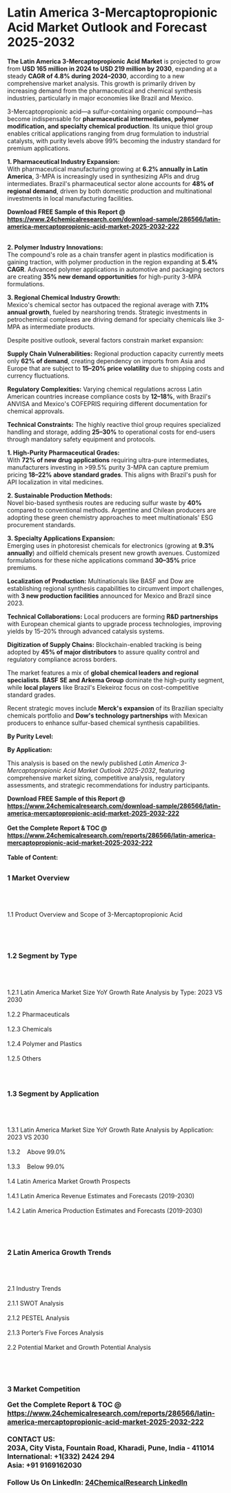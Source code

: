 <h1>Latin America 3-Mercaptopropionic Acid Market Outlook and Forecast 2025-2032</h1><p><strong>The Latin America 3-Mercaptopropionic Acid Market</strong> is projected to grow from <strong>USD 165 million in 2024 to USD 219 million by 2030</strong>, expanding at a steady <strong>CAGR of 4.8% during 2024–2030</strong>, according to a new comprehensive market analysis. This growth is primarily driven by increasing demand from the pharmaceutical and chemical synthesis industries, particularly in major economies like Brazil and Mexico.</p><p>3-Mercaptopropionic acid—a sulfur-containing organic compound—has become indispensable for <strong>pharmaceutical intermediates, polymer modification, and specialty chemical production</strong>. Its unique thiol group enables critical applications ranging from drug formulation to industrial catalysts, with purity levels above 99% becoming the industry standard for premium applications.</p><p><strong>1. Pharmaceutical Industry Expansion:</strong><br>
With pharmaceutical manufacturing growing at <strong>6.2% annually in Latin America</strong>, 3-MPA is increasingly used in synthesizing APIs and drug intermediates. Brazil's pharmaceutical sector alone accounts for <strong>48% of regional demand</strong>, driven by both domestic production and multinational investments in local manufacturing facilities.</p><div><b>Download FREE Sample of this Report @ 
            <a href="https://www.24chemicalresearch.com/download-sample/286566/latin-america-mercaptopropionic-acid-market-2025-2032-222">
            https://www.24chemicalresearch.com/download-sample/286566/latin-america-mercaptopropionic-acid-market-2025-2032-222</a></b></div><br><p><strong>2. Polymer Industry Innovations:</strong><br>
The compound's role as a chain transfer agent in plastics modification is gaining traction, with polymer production in the region expanding at <strong>5.4% CAGR</strong>. Advanced polymer applications in automotive and packaging sectors are creating <strong>35% new demand opportunities</strong> for high-purity 3-MPA formulations.</p><p><strong>3. Regional Chemical Industry Growth:</strong><br>
Mexico's chemical sector has outpaced the regional average with <strong>7.1% annual growth</strong>, fueled by nearshoring trends. Strategic investments in petrochemical complexes are driving demand for specialty chemicals like 3-MPA as intermediate products.</p><p>Despite positive outlook, several factors constrain market expansion:</p><p><strong>Supply Chain Vulnerabilities:</strong> Regional production capacity currently meets only <strong>62% of demand</strong>, creating dependency on imports from Asia and Europe that are subject to <strong>15–20% price volatility</strong> due to shipping costs and currency fluctuations.</p><p><strong>Regulatory Complexities:</strong> Varying chemical regulations across Latin American countries increase compliance costs by <strong>12–18%</strong>, with Brazil's ANVISA and Mexico's COFEPRIS requiring different documentation for chemical approvals.</p><p><strong>Technical Constraints:</strong> The highly reactive thiol group requires specialized handling and storage, adding <strong>25–30%</strong> to operational costs for end-users through mandatory safety equipment and protocols.</p><p><strong>1. High-Purity Pharmaceutical Grades:</strong><br>
With <strong>72% of new drug applications</strong> requiring ultra-pure intermediates, manufacturers investing in &gt;99.5% purity 3-MPA can capture premium pricing <strong>18–22% above standard grades</strong>. This aligns with Brazil's push for API localization in vital medicines.</p><p><strong>2. Sustainable Production Methods:</strong><br>
Novel bio-based synthesis routes are reducing sulfur waste by <strong>40%</strong> compared to conventional methods. Argentine and Chilean producers are adopting these green chemistry approaches to meet multinationals' ESG procurement standards.</p><p><strong>3. Specialty Applications Expansion:</strong><br>
Emerging uses in photoresist chemicals for electronics (growing at <strong>9.3% annually</strong>) and oilfield chemicals present new growth avenues. Customized formulations for these niche applications command <strong>30–35%</strong> price premiums.</p><p><strong>Localization of Production:</strong> Multinationals like BASF and Dow are establishing regional synthesis capabilities to circumvent import challenges, with <strong>3 new production facilities</strong> announced for Mexico and Brazil since 2023.</p><p><strong>Technical Collaborations:</strong> Local producers are forming <strong>R&amp;D partnerships</strong> with European chemical giants to upgrade process technologies, improving yields by 15–20% through advanced catalysis systems.</p><p><strong>Digitization of Supply Chains:</strong> Blockchain-enabled tracking is being adopted by <strong>45% of major distributors</strong> to assure quality control and regulatory compliance across borders.</p><p>The market features a mix of <strong>global chemical leaders and regional specialists</strong>. <strong>BASF SE and Arkema Group</strong> dominate the high-purity segment, while <strong>local players</strong> like Brazil's Elekeiroz focus on cost-competitive standard grades.</p><p>Recent strategic moves include <strong>Merck's expansion</strong> of its Brazilian specialty chemicals portfolio and <strong>Dow's technology partnerships</strong> with Mexican producers to enhance sulfur-based chemical synthesis capabilities.</p><p><strong>By Purity Level:</strong></p><p><strong>By Application:</strong></p><p>This analysis is based on the newly published <em>Latin America 3-Mercaptopropionic Acid Market Outlook 2025-2032</em>, featuring comprehensive market sizing, competitive analysis, regulatory assessments, and strategic recommendations for industry participants.</p><div><b>Download FREE Sample of this Report @ 
            <a href="https://www.24chemicalresearch.com/download-sample/286566/latin-america-mercaptopropionic-acid-market-2025-2032-222">
            https://www.24chemicalresearch.com/download-sample/286566/latin-america-mercaptopropionic-acid-market-2025-2032-222</a></b></div><br><div><b>Get the Complete Report & TOC @ 
            <a href="https://www.24chemicalresearch.com/reports/286566/latin-america-mercaptopropionic-acid-market-2025-2032-222">
            https://www.24chemicalresearch.com/reports/286566/latin-america-mercaptopropionic-acid-market-2025-2032-222</a></b></div><br>
            <b>Table of Content:</b><p><h2><span style="font-size:16px"><strong>1 Market Overview&nbsp;&nbsp; &nbsp;</strong></span></h2><br />
<br />
<p>1.1 Product Overview and Scope of 3-Mercaptopropionic Acid&nbsp;</p><br />
<br />
<h2><strong><span style="font-size:16px">1.2 Segment by Type&nbsp;&nbsp; &nbsp;</span></strong></h2><br />
<br />
<p>1.2.1 Latin America Market Size YoY Growth Rate Analysis by Type: 2023 VS 2030&nbsp;&nbsp; &nbsp;<br /><br />
1.2.2 Pharmaceuticals&nbsp;&nbsp; &nbsp;<br /><br />
1.2.3 Chemicals<br /><br />
1.2.4 Polymer and Plastics<br /><br />
1.2.5 Others<br /><br />
<br />
<h2><span style="font-size:16px"><strong>1.3 Segment by Application&nbsp;&nbsp;</strong></span></h2><br />
<br />
<p>1.3.1 Latin America Market Size YoY Growth Rate Analysis by Application: 2023 VS 2030&nbsp;&nbsp; &nbsp;<br /><br />
1.3.2&nbsp;&nbsp; &nbsp;Above 99.0%<br /><br />
1.3.3&nbsp;&nbsp; &nbsp;Below 99.0%<br /><br />
1.4 Latin America Market Growth Prospects&nbsp;&nbsp; &nbsp;<br /><br />
1.4.1 Latin America Revenue Estimates and Forecasts (2019-2030)&nbsp;&nbsp; &nbsp;<br /><br />
1.4.2 Latin America Production Estimates and Forecasts (2019-2030)&nbsp;&nbsp;</p><br />
<br />
<h2><span style="font-size:16px"><strong>2 Latin America Growth Trends&nbsp;&nbsp; &nbsp;</strong></span></h2><br />
<br />
<p>2.1 Industry Trends&nbsp;&nbsp; &nbsp;<br /><br />
2.1.1 SWOT Analysis&nbsp;&nbsp; &nbsp;<br /><br />
2.1.2 PESTEL Analysis&nbsp;&nbsp; &nbsp;<br /><br />
2.1.3 Porter&rsquo;s Five Forces Analysis&nbsp;&nbsp; &nbsp;<br /><br />
2.2 Potential Market and Growth Potential Analysis&nbsp;&nbsp; &nbsp;</p><br />
<br />
<h2><span style="font-size:16px"><strong>3 Market Competition </p><div><b>Get the Complete Report & TOC @ 
            <a href="https://www.24chemicalresearch.com/reports/286566/latin-america-mercaptopropionic-acid-market-2025-2032-222">
            https://www.24chemicalresearch.com/reports/286566/latin-america-mercaptopropionic-acid-market-2025-2032-222</a></b></div><br><b>CONTACT US:</b><br>
            203A, City Vista, Fountain Road, Kharadi, Pune, India - 411014<br>
            International: +1(332) 2424 294<br>
            Asia: +91 9169162030 <br><br>
            Follow Us On LinkedIn: <a href="https://www.linkedin.com/company/24chemicalresearch/">24ChemicalResearch LinkedIn</a>